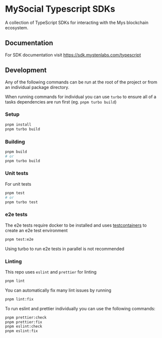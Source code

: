 # MySocial Typescript SDKs

A collection of TypeScript SDKs for interacting with the Mys blockchain ecosystem.

## Documentation

For SDK documentation visit https://sdk.mystenlabs.com/typescript

## Development

Any of the following commands can be run at the root of the project or from an individual package directory.

When running commands for individual you can use `turbo` to ensure all of a tasks dependencies are run first (eg. `pnpm turbo build`)

### Setup

```bash
pnpm install
pnpm turbo build
```

### Building

```bash
pnpm build
# or
pnpm turbo build
```

### Unit tests

For unit tests

```bash
pnpm test
# or
pnpm turbo test
```

### e2e tests

The e2e tests require docker to be installed and uses [testcontainers](https://node.testcontainers.org/) to create an e2e test environment

```bash
pnpm test:e2e
```

Using turbo to run e2e tests in parallel is not recommended

### Linting

This repo uses `eslint` and `prettier` for linting

```bash
pnpm lint
```

You can automatically fix many lint issues by running

```bash
pnpm lint:fix
```

To run eslint and prettier individually you can use the following commands:

```bash
pnpm prettier:check
pnpm prettier:fix
pnpm eslint:check
pnpm eslint:fix
```
